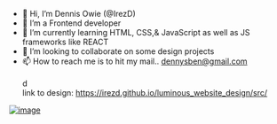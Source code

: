 - 👋 Hi, I’m Dennis Owie (@IrezD) 
- 👀 I’m a Frontend developer
- 🌱 I’m currently learning HTML, CSS,& JavaScript as well as JS frameworks like REACT
- 💞️ I’m looking to collaborate on some design projects
- 📫 How to reach me is to hit my mail.. dennysben@gmail.com
<br><br>d<!---
I saw this photo for lumious and decided to make a responsive design of it.
--->
<br> link to design: https://irezd.github.io/luminous_website_design/src/

<a href="https://ibb.co/DLdQQcL"><img src="https://i.ibb.co/52ZLLp2/image.jpg" alt="image" border="0"></a>
